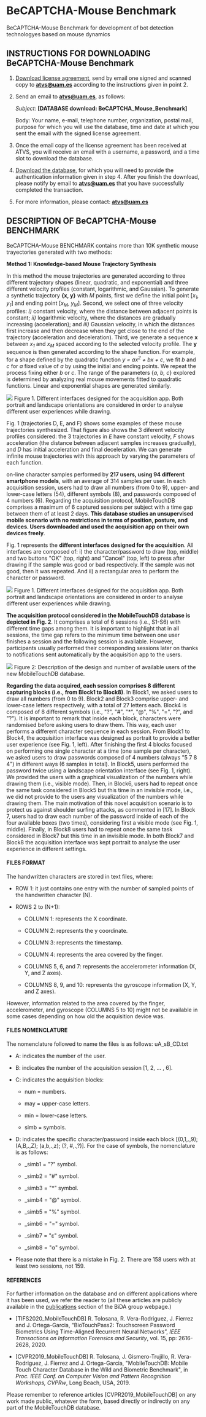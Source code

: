 # BeCAPTCHA-Mouse Benchmark
BeCAPTCHA-Mouse Benchmark for development of bot detection technologyes based on mouse dynamics

## INSTRUCTIONS FOR DOWNLOADING BeCAPTCHA-Mouse Benchmark
1) [Download license agreement](http://atvs.ii.uam.es/atvs/licenses/BeCAPTCHA_Mouse_Benchmark.pdf), send by email one signed and scanned copy to **atvs@uam.es** according to the instructions given in point 2.
 
 
2) Send an email to **atvs@uam.es**, as follows:

   *Subject:* **[DATABASE download: BeCAPTCHA_Mouse_Benchmark]**

   Body: Your name, e-mail, telephone number, organization, postal mail, purpose for which you will use the database, time and date at which you sent the email with the signed license agreement.
 

3) Once the email copy of the license agreement has been received at ATVS, you will receive an email with a username, a password, and a time slot to download the database.
 

4) [Download the database](http://atvs.ii.uam.es/atvs/intranet/BeCAPTCHA_Mouse_Benchmark), for which you will need to provide the authentication information given in step 4. After you finish the download, please notify by email to **atvs@uam.es** that you have successfully completed the transaction.
 

5) For more information, please contact: **atvs@uam.es**


## DESCRIPTION OF BeCAPTCHA-Mouse BENCHMARK
BeCAPTCHA-Mouse BENCHMARK contains more than 10K synthetic mouse trayectories generated with two methods: 

**Method 1: Knowledge-based Mouse Trajectory Synthesis**

In this method the mouse trajectories are generated according to three different trajectory shapes (linear, quadratic, and exponential) and three different velocity profiles (constant, logarithmic, and Gaussian). 
To generate a synthetic trajectory **{x, y}** with *M* points, first we define the initial point [*x<sub>1</sub>, y<sub>1</sub>*] and ending point [*x<sub>M</sub>, y<sub>M</sub>*]. Second, we select one of three velocity profiles: *i)* constant velocity, where the distance between adjacent points is constant; *ii)* logarithmic velocity, where the distances are gradually increasing (acceleration); and *iii)* Gaussian velocity, in which the distances first increase and then decrease when they get close to the end of the trajectory (acceleration and deceleration). Third, we generate a sequence **x** between *x<sub>1</sub>* and *x<sub>M</sub>* spaced according to the selected velocity profile. The **y** sequence is then generated according to the shape function. For example, for a shape defined by the quadratic function *y = ax<sup>2</sup> + bx + c*, we fit *b* and *c* for *a* fixed value of *a* by using the initial and ending points. We repeat the process fixing either *b* or *c*. The range of the parameters {*a, b, c*} explored is determined by analyzing real
mouse movements fitted to quadratic functions. Linear and exponential shapes are generated similarly.

![](fig5.jpg )
Figure 1. Different interfaces designed for the acquisition app. Both portrait and landscape orientations are considered in order to analyse different user experiences while drawing.

Fig. 1 (trajectories D, E, and F) shows some examples of these mouse trajectories synthesized. That figure also shows the 3 diferent velocity profiles considered: the 3 trajectories in *E* have constant velocity, *F* shows acceleration (the distance between adjacent samples increases gradually), and *D* has initial acceleration and final deceleration. We can generate infinite mouse trajectories
with this approach by varying the parameters of each function.

on-line character samples performed by **217 users, using 94 different smartphone models**, with an average of 314 samples per user. In each acquisition session, users had to draw all numbers (from 0 to 9), upper- and lower-case letters (54), different symbols (8), and passwords composed of 4 numbers (6). Regarding the acquisition protocol, MobileTouchDB comprises a maximum of 6 captured sessions per subject with a time gap between them of at least 2 days. **This database studies an unsupervised mobile scenario with no restrictions in terms of position, posture, and devices. Users downloaded and used the acquisition app on their own devices freely**.

Fig. 1 represents the **different interfaces designed for the acquisition**. All interfaces are composed of: i) the character/password to draw (top, middle) and two buttons "OK" (top, right) and "Cancel" (top, left) to press after drawing if the sample was good or bad respectively. If the sample was not good, then it was repeated. And ii) a rectangular area to perform the character or password.

![](http://atvs.ii.uam.es/atvs/MobileTouchDB_interfaces_todas.jpg )
Figure 1. Different interfaces designed for the acquisition app. Both portrait and landscape orientations are considered in order to analyse different user experiences while drawing.

**The acquisition protocol considered in the MobileTouchDB database is depicted in Fig. 2**. It comprises a total of 6 sessions (i.e., S1-S6) with different time gaps among them. It is important to highlight that in all sessions, the time gap refers to the minimum time between one user finishes a session and the following session is available. However, participants usually performed their corresponding sessions later on thanks to notifications sent automatically by the acquisition app to the users.

![](http://atvs.ii.uam.es/atvs/MobileTouchDB_experimental_protocol.jpg )
Figure 2: Description of the design and number of available users of the new MobileTouchDB database.

**Regarding the data acquired, each session comprises 8 different capturing blocks (i.e., from Block1 to Block8)**. In Block1, we asked users to draw all numbers (from 0 to 9). Block2 and Block3 comprise upper- and lower-case letters respectively, with a total of 27 letters each. Block4 is composed of 8 different symbols (i.e., "?", "#", "*", "@", "%", "=", "?", and "?"). It is important to remark that inside each block, characters were randomised before asking users to draw them. This way, each user performs a different character sequence in each session. From Block1 to Block4, the acquisition interface was designed as portrait to provide a better user experience (see Fig. 1, left). After finishing the first 4 blocks focused on performing one single character at a time (one sample per character), we asked users to draw passwords composed of 4 numbers (always "5 7 8 4") in different ways (6 samples in total). In Block5, users performed the password twice using a landscape orientation interface (see Fig. 1, right). We provided the users with a graphical visualization of the numbers while drawing them (i.e., visible mode). Then, in Block6, users had to repeat once the same task considered in Block5 but this time in an invisible mode, i.e., we did not provide to the users any visualization of the numbers while drawing them. The main motivation of this novel acquisition scenario is to protect us against shoulder surfing attacks, as commented in [17]. In Block 7, users had to draw each number of the password inside of each of the four available boxes (two times), considering first a visible mode (see Fig. 1, middle). Finally, in Block8 users had to repeat once the same task considered in Block7 but this time in an invisible mode. In both Block7 and Block8 the acquisition interface was kept portrait to analyse the user experience in different settings.


#### FILES FORMAT
The handwritten characters are stored in text files, where:

+ ROW 1: it just contains one entry with the number of sampled points of the handwritten character (N).

+ ROWS 2 to (N+1):

  + COLUMN 1: represents the X coordinate.

  + COLUMN 2: represents the y coordinate.

  + COLUMN 3: represents the timestamp.

  + COLUMN 4: represents the area covered by the finger.

  + COLUMNS 5, 6, and 7: represents the accelerometer information (X, Y, and Z axes).

  + COLUMNS 8, 9, and 10: represents the gyroscope information (X, Y, and Z axes).
  
However, information related to the area covered by the finger, accelerometer, and gyroscope (COLUMNS 5 to 10) might not be available in some cases depending on how old the acquisition device was.

#### FILES NOMENCLATURE
The nomenclature followed to name the files is as follows: uA_sB_CD.txt

+ A: indicates the number of the user.

+ B: indicates the number of the acquisition session [1, 2, ... , 6].

+ C: indicates the acquisition blocks:

  + num = numbers.
  
  + may = upper-case letters.
  
  + min = lower-case letters.
  
  + simb = symbols.
  
+ D: indicates the specific character/password inside each block [(0,1,.,9); (A,B,.,Z); (a,b,.,z); (?, #,.,?)]. For the case of symbols, the nomenclature is as follows:

  + _simb1 = "?" symbol.
  
  + _simb2 = "#" symbol.
  
  + _simb3 = "*" symbol.
  
  + _simb4 = "@" symbol.
  
  + _simb5 = "%" symbol.
  
  + _simb6 = "=" symbol.
  
  + _simb7 = "ε" symbol.
  
  + _simb8 = "α" symbol.
  
* Please note that there is a mistake in Fig. 2. There are 158 users with at least two sessions, not 159.

#### REFERENCES
For further information on the database and on different applications where it has been used, we refer the reader to (all these articles are publicly available in the [publications](http://atvs.ii.uam.es/atvs/listpublications.do) section of the BiDA group webpage.)

+ [TIFS2020_MobileTouchDB] R. Tolosana, R. Vera-Rodriguez, J. Fierrez and J. Ortega-Garcia, “BioTouchPass2: Touchscreen Password Biometrics Using Time-Aligned Recurrent Neural Networks”, *IEEE Transactions on Information Forensics and Security*, vol. 15, pp: 2616-2628, 2020.

+ [CVPR2019_MobileTouchDB] R. Tolosana, J. Gismero-Trujillo, R. Vera-Rodriguez, J. Fierrez and J. Ortega-Garcia, "MobileTouchDB: Mobile Touch Character Database in the Wild and Biometric Benchmark", in *Proc. IEEE Conf. on Computer Vision and Pattern Recognition Workshops, CVPRw*, Long Beach, USA, 2019.

Please remember to reference articles [CVPR2019_MobileTouchDB] on any work made public, whatever the form, based directly or indirectly on any part of the MobileTouchDB database.
